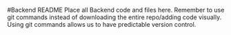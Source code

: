 #Backend README
Place all Backend code and files here. Remember to use git commands instead of downloading the entire repo/adding code visually. 
Using git commands allows us to have predictable version control.
